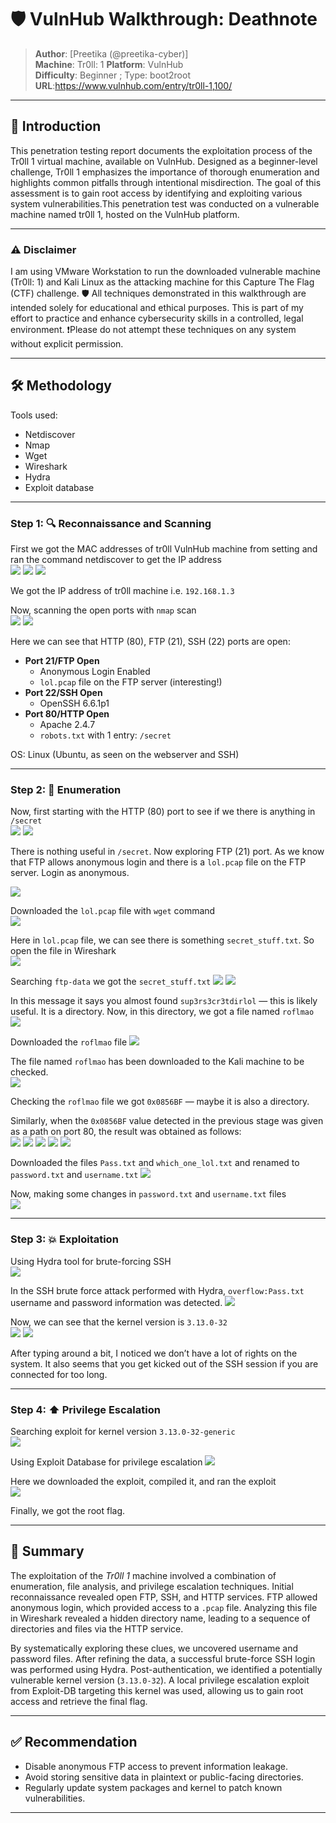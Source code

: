 # 🛡️ VulnHub Walkthrough: Deathnote

> **Author**: [Preetika (@preetika-cyber)]  
> **Machine**: Tr0ll: 1
> **Platform**: VulnHub  
> **Difficulty**: Beginner ; Type: boot2root
> **URL**:https://www.vulnhub.com/entry/tr0ll-1,100/

---

## 🧠 Introduction

This penetration testing report documents the exploitation process of the Tr0ll 1 virtual machine, available on VulnHub. Designed as a beginner-level challenge, Tr0ll 1 emphasizes the importance of thorough enumeration and highlights common pitfalls through intentional misdirection. The goal of this assessment is to gain root access by identifying and exploiting various system vulnerabilities.This penetration test was conducted on a vulnerable machine named tr0ll 1, hosted on the VulnHub platform.

---

### ⚠️ Disclaimer
I am using VMware Workstation to run the downloaded vulnerable machine (Tr0ll: 1) and Kali Linux as the attacking machine for this Capture The Flag (CTF) challenge.
🛡️ All techniques demonstrated in this walkthrough are intended solely for educational and ethical purposes. This is part of my effort to practice and enhance cybersecurity skills in a controlled, legal environment.
❗Please do not attempt these techniques on any system without explicit permission.

---

## 🛠️ Methodology

Tools used:
-	Netdiscover
-	Nmap
- Wget
-	Wireshark
-	Hydra
-	Exploit database
  
---

### Step 1: 🔍 Reconnaissance and Scanning

First we got the MAC addresses of tr0ll VulnHub machine from setting and ran the command netdiscover to get the IP address  
![](screenshots/1_mac-address.png)
![](screenshots/2_netdiscover.png)
![](screenshots/3_netdiscover.png)

We got the IP address of tr0ll machine i.e. `192.168.1.3`

Now, scanning the open ports with `nmap` scan  
![](screenshots/4_nmap.png)
![](screenshots/5_nmap.png)

Here we can see that HTTP (80), FTP (21), SSH (22) ports are open:

- **Port 21/FTP Open**
  - Anonymous Login Enabled
  - `lol.pcap` file on the FTP server (interesting!)
- **Port 22/SSH Open**
  - OpenSSH 6.6.1p1
- **Port 80/HTTP Open**
  - Apache 2.4.7
  - `robots.txt` with 1 entry: `/secret`

OS: Linux (Ubuntu, as seen on the webserver and SSH)

---

### Step 2: 🧭 Enumeration

Now, first starting with the HTTP (80) port to see if we there is anything in `/secret`  
![](screenshots/6_http.png)
![](screenshots/7_http.png)

There is nothing useful in `/secret`. Now exploring FTP (21) port. As we know that FTP allows anonymous login and there is a `lol.pcap` file on the FTP server. Login as anonymous.

![](screenshots/8_ftp.png)

Downloaded the `lol.pcap` file with `wget` command  
![](screenshots/9_lol-pcap.png)

Here in `lol.pcap` file, we can see there is something `secret_stuff.txt`. So open the file in Wireshark  
![](screenshots/10_wireshark.png)

Searching `ftp-data` we got the `secret_stuff.txt`
![](screenshots/11_wireshark-ftp-data.png)
![](screenshots/12_wireshark-ftp-data-msg.png)

In this message it says you almost found `sup3rs3cr3tdirlol` — this is likely useful.
It is a directory. Now, in this directory, we got a file named `roflmao`  
![](screenshots/13_sup3rs3cr3tdirlol.png)

Downloaded the `roflmao` file
![](screenshots/14_roflmao.png)

The file named `roflmao` has been downloaded to the Kali machine to be checked.  
![](screenshots/15_roflmao.png)

Checking the `roflmao` file we got `0x0856BF` — maybe it is also a directory.

Similarly, when the `0x0856BF` value detected in the previous stage was given as a path on port 80, the result was obtained as follows:  
![](screenshots/16_0x0856BF.png)
![](screenshots/17_0x0856BF-good-luck.png)
![](screenshots/18_0x0856BF-good-luck-txt-file.png)
![](screenshots/19_0x0856BF-password.png)
![](screenshots/20_0x0856BF-password-pass-txt.png)

Downloaded the files `Pass.txt` and `which_one_lol.txt` and renamed to `password.txt` and `username.txt`
![](screenshots/21_wget.png)

Now, making some changes in `password.txt` and `username.txt` files  
![](screenshots/22_login-files.png)

---

### Step 3: 💥 Exploitation

Using Hydra tool for brute-forcing SSH  
![](screenshots/23_hydra.jpg)

In the SSH brute force attack performed with Hydra, `overflow:Pass.txt` username and password information was detected.
![](screenshots/24_ssh.png)

Now, we can see that the kernel version is `3.13.0-32`  
![](screenshots/25_ssh.png)
![](screenshots/26_ssh-msg.png)

After typing around a bit, I noticed we don’t have a lot of rights on the system. It also seems that you get kicked out of the SSH session if you are connected for too long.

---

### Step 4: ⬆️ Privilege Escalation

Searching exploit for kernel version `3.13.0-32-generic`  
![](screenshots/27_exploit-db.png)

Using Exploit Database for privilege escalation
![](screenshots/28_exploit-db.png)

Here we downloaded the exploit, compiled it, and ran the exploit  
![](screenshots/29_root-flag.png)

Finally, we got the root flag.  

---

## 🧾 Summary

The exploitation of the *Tr0ll 1* machine involved a combination of enumeration, file analysis, and privilege escalation techniques. Initial reconnaissance revealed open FTP, SSH, and HTTP services. FTP allowed anonymous login, which provided access to a `.pcap` file. Analyzing this file in Wireshark revealed a hidden directory name, leading to a sequence of directories and files via the HTTP service.

By systematically exploring these clues, we uncovered username and password files. After refining the data, a successful brute-force SSH login was performed using Hydra. Post-authentication, we identified a potentially vulnerable kernel version (`3.13.0-32`). A local privilege escalation exploit from Exploit-DB targeting this kernel was used, allowing us to gain root access and retrieve the final flag.

---

## ✅ Recommendation

- Disable anonymous FTP access to prevent information leakage.
- Avoid storing sensitive data in plaintext or public-facing directories.
- Regularly update system packages and kernel to patch known vulnerabilities.

---



